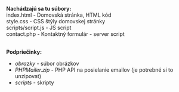 <strong>Nachádzajú sa tu súbory:</strong>
<br>
index.html - Domovská stránka, HTML kód
<br>
style.css - CSS štýly domovskej stránky
<br>
scripts/script.js - JS script
<br>
contact.php - Kontaktný formulár - server script
<br><br>

<strong>Podpriečinky:</strong>
<ul>
  <li><i>obrazky</i> - súbor obrázkov</li>
  <li><i>PHPMailer.zip</i> - PHP API na posielanie emailov (je potrebné si to unzipovat)</li>
  <li><i>scripts</i> - skripty</li>
